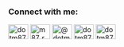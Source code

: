 <h3 align="left">Connect with me:</h3>
<p align="left">
<a href="https://linkedin.com/in/dotm87" target="blank"><img align="center" src="https://raw.githubusercontent.com/rahuldkjain/github-profile-readme-generator/master/src/images/icons/Social/linked-in-alt.svg" alt="dotm87" height="30" width="40" /></a>
<a href="https://instagram.com/m87_r" target="blank"><img align="center" src="https://raw.githubusercontent.com/rahuldkjain/github-profile-readme-generator/master/src/images/icons/Social/instagram.svg" alt="m87_r" height="30" width="40" /></a>
<a href="https://medium.com/@dotm87" target="blank"><img align="center" src="https://raw.githubusercontent.com/rahuldkjain/github-profile-readme-generator/master/src/images/icons/Social/medium.svg" alt="@dotm87" height="30" width="40" /></a>
<a href="https://www.youtube.com/channel/UCSsqKqOeY55lANusWNTKMAQ" target="blank"><img align="center" src="https://raw.githubusercontent.com/rahuldkjain/github-profile-readme-generator/master/src/images/icons/Social/youtube.svg" alt="dotm87" height="30" width="40" /></a>
<a href="https://codeforces.com/profile/dotm87" target="blank"><img align="center" src="https://raw.githubusercontent.com/rahuldkjain/github-profile-readme-generator/master/src/images/icons/Social/codeforces.svg" alt="dotm87" height="30" width="40" /></a>
</p>

